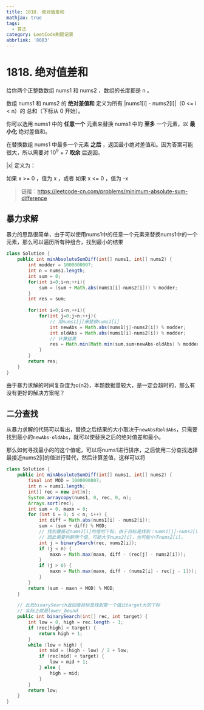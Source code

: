 ```yaml
---
title: 1818. 绝对值差和
mathjax: true
tags:
  - 算法
category: LeetCode刷题记录
abbrlink: '8083'
---
```

# 1818. 绝对值差和

给你两个正整数数组 nums1 和 nums2 ，数组的长度都是 n 。

数组 nums1 和 nums2 的 **绝对差值和** 定义为所有 |nums1[i] - nums2[i]|（0 <= i < n）的 总和（下标从 0 开始）。

你可以选用 nums1 中的 **任意一个** 元素来替换 nums1 中的 **至多** 一个元素，以 **最小化** 绝对差值和。

在替换数组 nums1 中最多一个元素 **之后** ，返回最小绝对差值和。因为答案可能很大，所以需要对 10<sup>9</sup> + 7 **取余** 后返回。

|x| 定义为：

如果 x >= 0 ，值为 x ，或者
如果 x <= 0 ，值为 -x

>  链接：https://leetcode-cn.com/problems/minimum-absolute-sum-difference

<!-- more -->

## 暴力求解

暴力的思路很简单，由于可以使用nums1中的任意一个元素来替换nums1中的一个元素，那么可以遍历所有种组合，找到最小的结果

```java
class Solution {
    public int minAbsoluteSumDiff(int[] nums1, int[] nums2) {
        int modder = 1000000007;
        int n = nums1.length;
        int sum = 0;
        for(int i=0;i<n;++i){
            sum = (sum + Math.abs(nums1[i]-nums2[i])) % modder;
        } 
        int res = sum;
   
        for(int i=0;i<n;++i){
            for(int j=0;j<n;++j){
                // 用nums1[j]来替换nums1[i]
                int newAbs = Math.abs(nums1[j]-nums2[i]) % modder;
                int oldAbs = Math.abs(nums1[i]-nums2[i]) % modder;
              	// 计算结果
                res = Math.min(Math.min(sum,sum+newAbs-oldAbs) % modder,res);
            }
        }
        return res;
    }
}
```

由于暴力求解的时间复杂度为o(n2)，本题数据量较大，是一定会超时的，那么有没有更好的解决方案呢？

## 二分查找

从暴力求解的代码可以看出，替换之后结果的大小取决于`newAbs和oldAbs`，只需要找到最小的`newAbs-oldAbs`，就可以使替换之后的绝对值差和最小。

那么如何寻找最小的的这个值呢，可以将nums1进行排序，之后使用二分查找选择最接近nums2[i]的值进行替代，然后计算差值，这样可以将

```java
class Solution {
    public int minAbsoluteSumDiff(int[] nums1, int[] nums2) {
        final int MOD = 1000000007;
        int n = nums1.length;
        int[] rec = new int[n];
        System.arraycopy(nums1, 0, rec, 0, n);
        Arrays.sort(rec);
        int sum = 0, maxn = 0;
        for (int i = 0; i < n; i++) {
            int diff = Math.abs(nums1[i] - nums2[i]);
            sum = (sum + diff) % MOD;
          	// 找到最接近nums2[i]的值的下标，由于目标是找到｜nums1[j]-nums2[i]｜最小的，
          	// 因此需要判断两个值，可能大于nums2[i]，也可能小于nums2[i]，
            int j = binarySearch(rec, nums2[i]);
            if (j < n) {
                maxn = Math.max(maxn, diff - (rec[j] - nums2[i]));
            }
            if (j > 0) {
                maxn = Math.max(maxn, diff - (nums2[i] - rec[j - 1]));
            }
        }
        return (sum - maxn + MOD) % MOD;
    }
		
  	// 此处binarySearch返回值目标是找到第一个值比target大的下标
  	// 实际上就是lower_bound
    public int binarySearch(int[] rec, int target) {
        int low = 0, high = rec.length - 1;
        if (rec[high] < target) {
            return high + 1;
        }
        while (low < high) {
            int mid = (high - low) / 2 + low;
            if (rec[mid] < target) {
                low = mid + 1;
            } else {
                high = mid;
            }
        }
        return low;
    }
}
```

